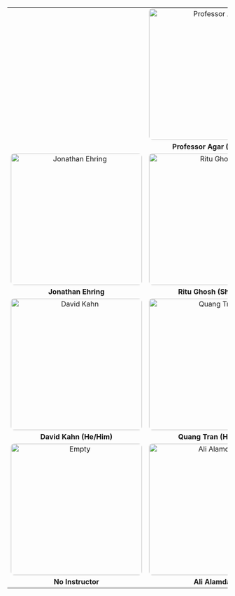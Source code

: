 <style>
td, th {
   border: none !important;
   text-align: center;
   vertical-align: top;
}
.instructor-card {
   display: inline-block;
   text-align: center;
   margin: 0 auto;
}
.instructor-card img {
   width: 300px;
   height: 300px; /* Ensures square dimensions */
   object-fit: cover; /* Crops the image while preserving aspect ratio */
   border-radius: 8px;
}
.instructor-card a {
   display: block;
   margin-top: 5px;
   font-weight: bold;
   text-decoration: none;
}
</style>


<table>
<tr>
   <td colspan="3">
      <div class="instructor-card">
         <img src="../../_static/instructors/Agar.jpg" alt="Professor Agar">
         <a href="mailto:engr131w24@drexel.edu">Professor Agar (He/Him)</a>
      </div>
   </td>
</tr>
<tr>
    <td>
        <div class="instructor-card">
            <img src="../../_static/instructors/Ehring.JPG" alt="Jonathan Ehring">
            <a href="mailto:jce63@drexel.edu">Jonathan Ehring</a>
        </div>
    </td>
    <td>
        <div class="instructor-card">
            <img src="../../_static/instructors/Ritu.png" alt="Ritu Ghosh">
            <a href="mailto:rg897@drexel.edu">Ritu Ghosh (She/Her)</a>
        </div>
    </td>
    <td>
        <div class="instructor-card">
            <img src="../../_static/instructors/Xinqiao.jpg" alt="Xinqiao Zhang">
            <a href="mailto:xz498@drexel.edu">Xinqiao Zhang (She/Her)</a>
        </div>
    </td>
</tr>
<tr>
    <td>
        <div class="instructor-card">
            <img src="../../_static/instructors/David-Khan.png" alt="David Kahn">
            <a href="mailto:dak329@drexel.edu">David Kahn (He/Him)</a>
        </div>
    </td>
    <td>
        <div class="instructor-card">
            <img src="../../_static/instructors/quang.png" alt="Quang Tran">
            <a href="mailto:qt49@drexel.edu">Quang Tran (He/Him)</a>
        </div>
    </td>
    <td>
        <div class="instructor-card">
            <img src="../../_static/instructors/empty.jpg" alt="Peihan Li">
            <a href="mailto:pl525@drexel.edu">Peihan (Carl) Li (He/Him)</a>
        </div>
    </td>
</tr>
<tr>
    <td>
        <div class="instructor-card">
            <img src="../../_static/instructors/empty.jpg" alt="Empty">
            <a href="#">No Instructor</a>
        </div>
    </td>
    <td>
        <div class="instructor-card">
            <img src="../../_static/instructors/empty.jpg" alt="Ali Alamdari">
            <a href="mailto:ag4328@drexel.edu">Ali Alamdari</a>
        </div>
    </td>
    <td>
        <div class="instructor-card">
            <img src="../../_static/instructors/empty.jpg" alt="Empty">
            <a href="#">No Instructor</a>
        </div>
    </td>
</tr>
</table>
